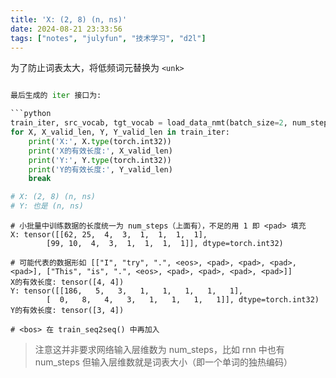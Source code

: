 ```yaml
---
title: 'X: (2, 8) (n, ns)'
date: 2024-08-21 23:33:56
tags: ["notes", "julyfun", "技术学习", "d2l"]
---
```

为了防止词表太大，将低频词元替换为 `<unk>`

```python

最后生成的 iter 接口为:

```python
train_iter, src_vocab, tgt_vocab = load_data_nmt(batch_size=2, num_steps=8)
for X, X_valid_len, Y, Y_valid_len in train_iter:
    print('X:', X.type(torch.int32))
    print('X的有效长度:', X_valid_len)
    print('Y:', Y.type(torch.int32))
    print('Y的有效长度:', Y_valid_len)
    break

# X: (2, 8) (n, ns)
# Y: 也是 (n, ns)
```

```
# 小批量中训练数据的长度统一为 num_steps（上面有），不足的用 1 即 <pad> 填充
X: tensor([[62, 25,  4,  3,  1,  1,  1,  1],
        [99, 10,  4,  3,  1,  1,  1,  1]], dtype=torch.int32)

# 可能代表的数据形如 [["I", "try", ".", <eos>, <pad>, <pad>, <pad>, <pad>], ["This", "is", ".", <eos>, <pad>, <pad>, <pad>, <pad>]]
X的有效长度: tensor([4, 4])
Y: tensor([[186,   5,   3,   1,   1,   1,   1,   1],
        [  0,   8,   4,   3,   1,   1,   1,   1]], dtype=torch.int32)
Y的有效长度: tensor([3, 4])

# <bos> 在 train_seq2seq() 中再加入
```

> 注意这并非要求网络输入层维数为 num_steps，比如 rnn 中也有 num_steps 但输入层维数就是词表大小（即一个单词的独热编码）
